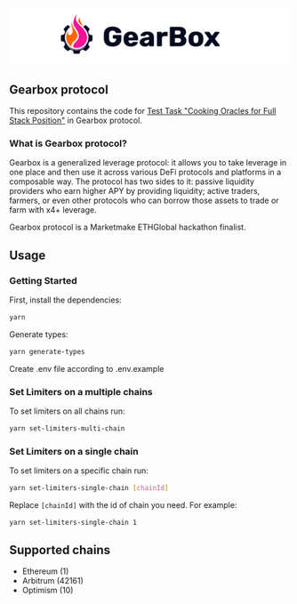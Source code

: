 ![gearbox](header.png)

## Gearbox protocol

This repository contains the code for [Test Task "Cooking Oracles for Full Stack Position"](https://hackmd.io/@gbGZOElyTdmaGt4KXQ57RQ/ryfdGoJGA) in Gearbox protocol.

### What is Gearbox protocol?

Gearbox is a generalized leverage protocol: it allows you to take leverage in one place and then use it across various
DeFi protocols and platforms in a composable way. The protocol has two sides to it: passive liquidity providers who earn higher APY
by providing liquidity; active traders, farmers, or even other protocols who can borrow those assets to trade or farm with x4+ leverage.

Gearbox protocol is a Marketmake ETHGlobal hackathon finalist.

## Usage

### Getting Started

First, install the dependencies:

```bash
yarn
```

Generate types:

```bash
yarn generate-types
```

Create .env file according to .env.example

### Set Limiters on a multiple chains

To set limiters on all chains run:

```bash
yarn set-limiters-multi-chain
```

### Set Limiters on a single chain

To set limiters on a specific chain run:

```bash
yarn set-limiters-single-chain [chainId]
```

Replace `[chainId]` with the id of chain you need. For example:

```
yarn set-limiters-single-chain 1
```

## Supported chains

- Ethereum (1)
- Arbitrum (42161)
- Optimism (10)
